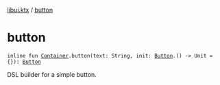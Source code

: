 [libui.ktx](README.md) / [button](button.md)

# button

`inline fun `[`Container`](-container/README.md)`.button(text: String, init: `[`Button`](-button/README.md)`.() -> Unit = {}): `[`Button`](-button/README.md)

DSL builder for a simple button.

